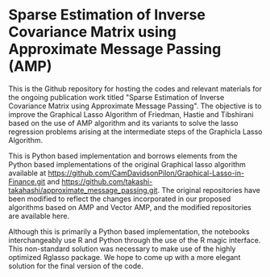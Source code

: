 # Sparse Estimation of Inverse Covariance Matrix using Approximate Message Passing (AMP)

This is the Github repository for hosting the codes and relevant materials for the ongoing publication work titled "Sparse Estimation of Inverse Covariance Matrix using Approximate Message Passing". The objective is to improve the Graphical Lasso Algorithm of Friedman, Hastie and Tibshirani based on the use of AMP algorithm and its variants to solve the lasso regression problems arising at the intermediate steps of the Graphicla Lasso Algorithm.

This is Python based implementation and borrows elements from the Python based implementations of the original Graphical lasso algorithm available at https://github.com/CamDavidsonPilon/Graphical-Lasso-in-Finance.git and https://github.com/takashi-takahashi/approximate_message_passing.git. The original repositories have been modified to reflect the changes incorporated in our proposed algorithms based on AMP and Vector AMP, and the modified repositories are available here. 

Although this is primarily a Python based implementation, the notebooks interchangeably use R and Python through the use of the R magic interface. This non-standard solution was necessary to make use of the highly optimized Rglasso package. We hope to come up with a more elegant solution for the final version of the code.
